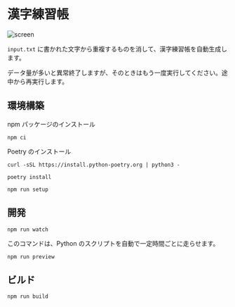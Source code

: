 # 漢字練習帳

![screen](https://user-images.githubusercontent.com/104971044/200125503-329f3031-42aa-4f3f-b497-badf8f91b1f2.jpg)

`input.txt` に書かれた文字から重複するものを消して、漢字練習帳を自動生成します。

データ量が多いと異常終了しますが、そのときはもう一度実行してください。途中から再実行します。

## 環境構築

npm パッケージのインストール

```shell
npm ci
```

Poetry のインストール

```shell
curl -sSL https://install.python-poetry.org | python3 -
```

```shell
poetry install
```

```shell
npm run setup
```

## 開発

```shell
npm run watch
```

このコマンドは、Python のスクリプトを自動で一定時間ごとに走らせます。

```shell
npm run preview
```

## ビルド

```shell
npm run build
```
